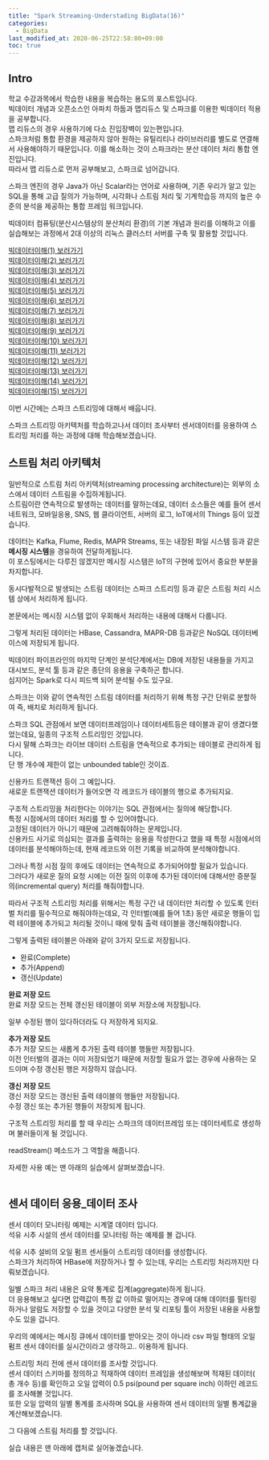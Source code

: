 ```yaml
---
title: "Spark Streaming-Understading BigData(16)"
categories: 
  - BigData
last_modified_at: 2020-06-25T22:58:00+09:00
toc: true
---
```


Intro
---
학교 수강과목에서 학습한 내용을 복습하는 용도의 포스트입니다.<br/>
빅데이터 개념과 오픈소스인 아파치 하둡과 맵리듀스 및 스파크를 이용한 빅데이터 적용을 공부합니다.<br/>
맵 리듀스의 경우 사용하기에 다소 진입장벽이 있는편입니다.<br/> 스파크처럼 통합 환경을 제공하지 않아 원하는 유틸리티나 라이브러리를 별도로 연결해서 사용해야하기 때문입니다. 이를 해소하는 것이 스파크라는 분산 데이터 처리 통합 엔진입니다.<br/>
따라서 맵 리듀스로 먼저 공부해보고, 스파크로 넘어갑니다.<br/>

스파크 엔진의 경우 Java가 아닌 Scalar라는 언어로 사용하며, 기존 우리가 알고 있는 SQL을 통해 고급 질의가 가능하며, 시각화나 스트림 처리 및 기계학습등 까지의 높은 수준의 분석을 제공하는 통합 프레임 워크입니다.<br/>

빅데이터 컴퓨팅(분산시스템상의 분산처리 환경)의 기본 개념과 원리를 이해하고 이를 실습해보는 과정에서 2대 이상의 리눅스 클러스터 서버를 구축 및 활용할 것입니다.<br/>

[빅데이터이해(1) 보러가기](https://ohjinjin.github.io/bigdata/bigdata-1/)<br/>
[빅데이터이해(2) 보러가기](https://ohjinjin.github.io/bigdata/bigdata-2/)<br/>
[빅데이터이해(3) 보러가기](https://ohjinjin.github.io/bigdata/bigdata-3/)<br/>
[빅데이터이해(4) 보러가기](https://ohjinjin.github.io/bigdata/bigdata-4/)<br/>
[빅데이터이해(5) 보러가기](https://ohjinjin.github.io/bigdata/bigdata-5/)<br/>
[빅데이터이해(6) 보러가기](https://ohjinjin.github.io/bigdata/bigdata-6/)<br/>
[빅데이터이해(7) 보러가기](https://ohjinjin.github.io/bigdata/bigdata-7/)<br/>
[빅데이터이해(8) 보러가기](https://ohjinjin.github.io/bigdata/bigdata-8/)<br/>
[빅데이터이해(9) 보러가기](https://ohjinjin.github.io/bigdata/bigdata-9/)<br/>
[빅데이터이해(10) 보러가기](https://ohjinjin.github.io/bigdata/bigdata-10/)<br/>
[빅데이터이해(11) 보러가기](https://ohjinjin.github.io/bigdata/bigdata-11/)<br/>
[빅데이터이해(12) 보러가기](https://ohjinjin.github.io/bigdata/bigdata-12/)<br/>
[빅데이터이해(13) 보러가기](https://ohjinjin.github.io/bigdata/bigdata-13/)<br/>
[빅데이터이해(14) 보러가기](https://ohjinjin.github.io/bigdata/bigdata-14/)<br/>
[빅데이터이해(15) 보러가기](https://ohjinjin.github.io/bigdata/bigdata-15/)<br/>

이번 시간에는 스파크 스트리밍에 대해서 배웁니다.<br/>

스파크 스트리밍 아키텍처를 학습하고나서 데이터 조사부터 센서데이터를 응용하여 스트리밍 처리를 하는 과정에 대해 학습해보겠습니다.<br/>

스트림 처리 아키텍처
---
일반적으로 스트림 처리 아키텍처(streaming processing architecture)는 외부의 소스에서 데이터 스트림을 수집하게됩니다.<br/>
스트림이란 연속적으로 발생하는 데이터를 말하는데요, 데이터 소스들은 예를 들어 센서네트워크, 모바일응용, SNS, 웹 클라이언트, 서버의 로그, IoT에서의 Things 등이 있겠습니다.<br/>

데이터는 Kafka, Flume, Redis, MAPR Streams, 또는 내장된 파일 시스템 등과 같은 **메시징 시스템**을 경유하여 전달하게됩니다.<br/> 이 포스팅에서는 다루진 않겠지만 메시징 시스템은 IoT의 구현에 있어서 중요한 부분을 차지합니다.<br/>

동시다발적으로 발생되는 스트림 데이터는 스파크 스트리밍 등과 같은 스트림 처리 시스템 상에서 처리하게 됩니다.<br/>

본문에서는 메시징 시스템 없이 우회해서 처리하는 내용에 대해서 다룹니다.<br/>

그렇게 처리된 데이터는 HBase, Cassandra, MAPR\-DB 등과같은 NoSQL 데이터베이스에 저장되게 됩니다.<br/>

빅데이터 파이프라인의 마지막 단계인 분석단계에서는 DB에 저장된 내용들을 가지고 대시보드, 분석 툴 등과 같은 종단의 응용을 구축하곤 합니다.<br/>
심지어는 Spark로 다시 피드백 되어 분석될 수도 있구요.<br/>

스파크는 이와 같이 연속적인 스트림 데이터를 처리하기 위해 특정 구간 단위로 분할하여 즉, 배치로 처리하게 됩니다.<br/>

스파크 SQL 관점에서 보면 데이터프레임이나 데이터세트등은 테이블과 같이 생겼다했었는데요, 일종의 구조적 스트리밍인 것입니다.<br/> 다시 말해 스파크는 라이브 데이터 스트림을 연속적으로 추가되는 테이블로 관리하게 됩니다.<br/>
단 행 개수에 제한이 없는 unbounded table인 것이죠.<br/>

신용카드 트랜잭션 등이 그 예입니다.<br/>
새로운 트랜잭션 데이터가 들어오면 각 레코드가 테이블의 행으로 추가되지요.<br/>

구조적 스트리밍을 처리한다는 이야기는 SQL 관점에서는 질의에 해당합니다.<br/>
특정 시점에서의 데이터 처리를 할 수 있어야합니다.<br/>
고정된 데이터가 아니기 때문에 고려해줘야하는 문제입니다.<br/>
신용카드 사기로 의심되는 결과를 출력하는 응용을 작성한다고 했을 때 특정 시점에서의 데이터를 분석해야하는데, 현재 레코드와 이전 기록을 비교하여 분석해야합니다.<br/>

그러나 특정 시점 질의 후에도 데이터는 연속적으로 추가되어야할 필요가 있습니다.<br/>
그러다가 새로운 질의 요청 시에는 이전 질의 이후에 추가된 데이터에 대해서만 증분질의(incremental query) 처리를 해줘야합니다.<br/>

따라서 구조적 스트리밍 처리를 위해서는 특정 구간 내 데이터만 처리할 수 있도록 인터벌 처리를 필수적으로 해줘야하는데요, 각 인터벌(예를 들어 1초) 동안 새로운 행들이 입력 테이블에 추가되고 처리될 것이니 때에 맞춰 출력 테이블을 갱신해줘야합니다.<br/>

그렇게 출력된 테이블은 아래와 같이 3가지 모드로 저장됩니다.<br/>
* 완료(Complete)
* 추가(Append)
* 갱신(Update)

**완료 저장 모드**<br/>
완료 저장 모드는 전체 갱신된 테이블이 외부 저장소에 저장됩니다.<br/>

일부 수정된 행이 있다하더라도 다 저장하게 되지요.<br/>

**추가 저장 모드**<br/>
추가 저장 모드는 새롭게 추가된 출력 테이블 행들만 저장됩니다.<br/>
이전 인터벌의 결과는 이미 저장되었기 때문에 저장할 필요가 없는 경우에 사용하는 모드이며 수정 갱신된 행은 저장하지 않습니다.<br/>

**갱신 저장 모드**<br/>
갱신 저장 모드는 갱신된 출력 테이블의 행들만 저장됩니다.<br/>
수정 갱신 또는 추가된 행들이 저장되게 됩니다.<br/>

구조적 스트리밍 처리를 할 때 우리는 스파크의 데이터프레임 또는 데이터세트로 생성하며 불러들이게 될 것입니다.<br/>

readStream() 메소드가 그 역할을 해줍니다.<br/>

자세한 사용 예는 맨 아래의 실습에서 살펴보겠습니다.<br/>
<br/>

센서 데이터 응용_데이터 조사
---
센서 데이터 모니터링 예제는 시계열 데이터 입니다.<br/>
석유 시추 시설의 센서 데이터를 모니터링 하는 예제를 볼 겁니다.<br/>

석유 시추 설비의 오일 펌프 센서들이 스트리밍 데이터를 생성합니다.<br/>
스파크가 처리하여 HBase에 저장하거나 할 수 있는데, 우리는 스트리밍 처리까지만 다뤄보겠습니다.<br/>

일별 스파크 처리 내용은 요약 통계로 집계(aggregate)하게 됩니다.<br/>
더 응용해보고 싶다면 압력값이 특정 값 이하로 떨어지는 경우에 대해 데이터를 필터링하거나 알람도 저장할 수 있을 것이고 다양한 분석 및 리포팅 툴이 저장된 내용을 사용할 수도 있을 겁니다.<br/>

우리의 예에서는 메시징 큐에서 데이터를 받아오는 것이 아니라 csv 파일 형태의 오일 펌프 센서 데이터를 실시간이라고 생각하고.. 이용하게 됩니다.<br/>

스트리밍 처리 전에 센서 데이터를 조사할 것입니다.<br/>
센서 데이터 스키마를 정의하고 적재하여 데이터 프레임을 생성해보며 적재된 데이터( 총 개수 등)를 확인하고 오일 압력이 0.5 psi(pound per square inch) 이하인 레코드를 조사해볼 것입니다.<br/>
또한 오일 압력의 일별 통계를 조사하며 SQL을 사용하여 센서 데이터의 일별 통계값을 계산해보겠습니다.<br/>

그 다음에 스트림 처리를 할 것입니다.<br/>

실습 내용은 맨 아래에 캡처로 실어놓겠습니다.<br/>
